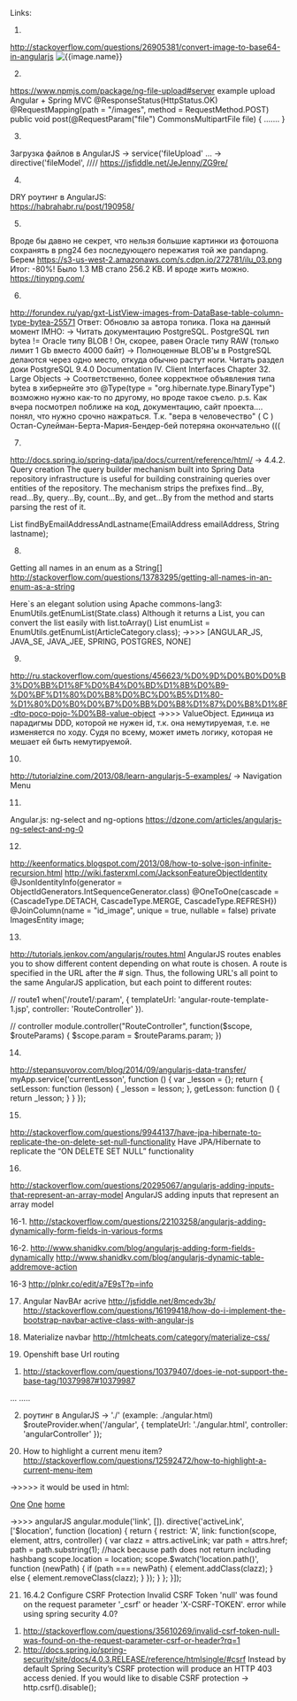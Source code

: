 Links:

1. 
http://stackoverflow.com/questions/26905381/convert-image-to-base64-in-angularjs
<img alt="{{image.name}}" data-ng-src="{{'data:image/png;base64,'+image.img}}" class="photo" />

2.
https://www.npmjs.com/package/ng-file-upload#server example upload Angular + Spring MVC
@ResponseStatus(HttpStatus.OK)
    @RequestMapping(path = "/images", method = RequestMethod.POST)
    public void post(@RequestParam("file") CommonsMultipartFile file) { ....... }
    

3.
Загрузка файлов в AngularJS 
-> service('fileUpload' ...
-> directive('fileModel', ////
https://jsfiddle.net/JeJenny/ZG9re/

4.
DRY роутинг в AngularJS:  
https://habrahabr.ru/post/190958/


5.
Вроде бы давно не секрет, что нельзя большие картинки из фотошопа сохранять в png24 без последующего пережатия той же pandapng.
Берем https://s3-us-west-2.amazonaws.com/s.cdpn.io/272781/ilu_03.png
Итог: -80%!
Было 1.3 MB стало 256.2 KB. И вроде жить можно.
https://tinypng.com/

6.
http://forundex.ru/yap/gxt-ListView-images-from-DataBase-table-column-type-bytea-25571
Ответ: Обновлю за автора топика. Пока на данный момент IMHO:
-> Читать документацию PostgreSQL.
PostgreSQL тип bytea != Oracle типу BLOB ! Он, скорее, равен Oracle типу RAW (только лимит 1 Gb вместо 4000 байт)
-> Полноценные BLOB'ы в PostgreSQL делаются через одно место, откуда обычно растут ноги. Читать раздел доки
PostgreSQL 9.4.0 Documentation
IV. Client Interfaces
Chapter 32. Large Objects
-> Соответственно, более корректное объявления типа bytea в хибернейте это
@Type(type = "org.hibernate.type.BinaryType")
возможно нужно как-то по другому, но вроде такое съело.
p.s. Как вчера посмотрел поближе на код, документацию, сайт проекта.... понял,
что нужно срочно нажраться. Т.к. "вера в человечество" ( C ) Остап-Сулейман-Берта-Мария-Бендер-бей потеряна окончательно (((

7.
http://docs.spring.io/spring-data/jpa/docs/current/reference/html/
-> 4.4.2. Query creation
The query builder mechanism built into Spring Data repository infrastructure is useful for
building constraining queries over entities of the repository.
The mechanism strips the prefixes find…By, read…By, query…By, count…By, and get…By from the method and starts parsing the rest of it.

 List<Person> findByEmailAddressAndLastname(EmailAddress emailAddress, String lastname);

8.
Getting all names in an enum as a String[]
http://stackoverflow.com/questions/13783295/getting-all-names-in-an-enum-as-a-string

Here`s an elegant solution using Apache commons-lang3:
EnumUtils.getEnumList(State.class)
Although it returns a List, you can convert the list easily with list.toArray()
List<ArticleCategory> enumList = EnumUtils.getEnumList(ArticleCategory.class);
  ->>>> [ANGULAR_JS, JAVA_SE, JAVA_JEE, SPRING, POSTGRES, NONE]

9.
http://ru.stackoverflow.com/questions/456623/%D0%9D%D0%B0%D0%B3%D0%BB%D1%8F%D0%B4%D0%BD%D1%8B%D0%B9-%D0%BF%D1%80%D0%B8%D0%BC%D0%B5%D1%80-%D1%80%D0%B0%D0%B7%D0%BB%D0%B8%D1%87%D0%B8%D1%8F-dto-poco-pojo-%D0%B8-value-object
  ->>>>  ValueObject. Единица из парадигмы DDD, которой не нужен id, т.к. она немутируемая,
т.е. не изменяется по ходу. Судя по всему, может иметь логику,
которая не мешает ей быть немутируемой.

10.
http://tutorialzine.com/2013/08/learn-angularjs-5-examples/
-> Navigation Menu

11.
Angular.js: ng-select and ng-options
https://dzone.com/articles/angularjs-ng-select-and-ng-0

12.
http://keenformatics.blogspot.com/2013/08/how-to-solve-json-infinite-recursion.html
http://wiki.fasterxml.com/JacksonFeatureObjectIdentity
    @JsonIdentityInfo(generator = ObjectIdGenerators.IntSequenceGenerator.class)
    @OneToOne(cascade = {CascadeType.DETACH, CascadeType.MERGE, CascadeType.REFRESH})
    @JoinColumn(name = "id_image", unique = true, nullable = false)
    private ImagesEntity image;


13.
http://tutorials.jenkov.com/angularjs/routes.html
AngularJS routes enables you to show different content
depending on what route is chosen.
A route is specified in the URL after the # sign.
Thus, the following URL's all point to the same AngularJS application,
but each point to different routes:

// route1
 when('/route1/:param',
 {    templateUrl: 'angular-route-template-1.jsp',
      controller: 'RouteController'
 }).

// controller
 module.controller("RouteController", function($scope, $routeParams) {
     $scope.param = $routeParams.param;
 })

14.
http://stepansuvorov.com/blog/2014/09/angularjs-data-transfer/
myApp.service('currentLesson', function () {
    var _lesson = {};
    return {
        setLesson: function (lesson) {
            _lesson = lesson;
        },
        getLesson: function () {
            return _lesson;
        }
    }
});

15.
http://stackoverflow.com/questions/9944137/have-jpa-hibernate-to-replicate-the-on-delete-set-null-functionality
Have JPA/Hibernate to replicate the “ON DELETE SET NULL” functionality

16.
http://stackoverflow.com/questions/20295067/angularjs-adding-inputs-that-represent-an-array-model
AngularJS adding inputs that represent an array model

16-1.
http://stackoverflow.com/questions/22103258/angularjs-adding-dynamically-form-fields-in-various-forms

16-2.
http://www.shanidkv.com/blog/angularjs-adding-form-fields-dynamically
http://www.shanidkv.com/blog/angularjs-dynamic-table-addremove-action

16-3
http://plnkr.co/edit/a7E9sT?p=info

17. Angular NavBAr acrive
http://jsfiddle.net/8mcedv3b/
http://stackoverflow.com/questions/16199418/how-do-i-implement-the-bootstrap-navbar-active-class-with-angular-js

18. Materialize navbar
http://htmlcheats.com/category/materialize-css/

19. Openshift base Url routing
1) http://stackoverflow.com/questions/10379407/does-ie-not-support-the-base-tag/10379987#10379987
<head>
 ...
  <base href="/" />
 .....
</head>

2) роутинг в AngularJS -> './' (example: ./angular.html)
 $routeProvider.when('/angular',
        {
            templateUrl: './angular.html',
            controller: 'angularController'
        });

20. How to highlight a current menu item?
http://stackoverflow.com/questions/12592472/how-to-highlight-a-current-menu-item

->>>>> it would be used in html:
<div ng-app="link">
  <a href="#/one" active-link="active">One</a>
  <a href="#/two" active-link="active">One</a>
  <a href="#" active-link="active">home</a>
</div>

->>>> angularJS
angular.module('link', []).
  directive('activeLink', ['$location', function (location) {
    return {
      restrict: 'A',
      link: function(scope, element, attrs, controller) {
        var clazz = attrs.activeLink;
        var path = attrs.href;
        path = path.substring(1); //hack because path does not return including hashbang
        scope.location = location;
        scope.$watch('location.path()', function (newPath) {
          if (path === newPath) {
            element.addClass(clazz);
          } else {
            element.removeClass(clazz);
          }
        });
      }
    };
  }]);


21. 16.4.2 Configure CSRF Protection
Invalid CSRF Token 'null' was found on the request parameter '_csrf' or header 'X-CSRF-TOKEN'. error while using spring security 4.0?

1) http://stackoverflow.com/questions/35610269/invalid-csrf-token-null-was-found-on-the-request-parameter-csrf-or-header?rq=1
2) http://docs.spring.io/spring-security/site/docs/4.0.3.RELEASE/reference/htmlsingle/#csrf
Instead by default Spring Security’s CSRF protection will produce an HTTP 403 access denied.
If you would like to disable CSRF protection -> http.csrf().disable();

